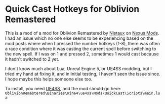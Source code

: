 # Quick Cast Hotkeys for Oblivion Remastered

This is a mod of a mod for Oblivion Remastered by [Nistaux](https://www.nexusmods.com/oblivionremastered/users/21571864) on [Nexus Mods](https://www.nexusmods.com/oblivionremastered/mods/1531). I had an issue which no one else seems to be experiencing based on the mod posts where when I pressed the number hotkeys (1-8), there was often a race condition where it was casting the current spell before switching to the new spell. If I was on 1 and pressed 2, sometimes 1 would cast because it hadn't switched to 2 yet.

I don't know much about Lua, Unreal Engine 5, or UE4SS modding, but I tried my hand at fixing it, and in initial testing, I haven't seen the issue since. I hope maybe this helps someone else too.

To install, you need [UE4SS](https://www.nexusmods.com/oblivionremastered/mods/32), and the mod should go here: `OblivionRemastered\Binaries\Win64\ue4ss\Mods\QuickCast\Scripts\main.lua`
